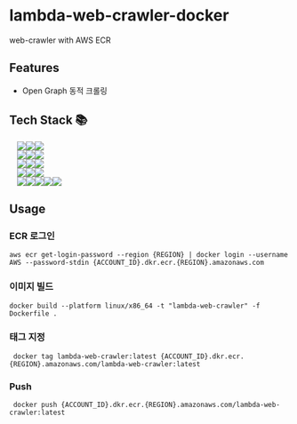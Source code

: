 # lambda-web-crawler-docker
web-crawler with AWS ECR

## Features
- Open Graph 동적 크롤링

## Tech Stack 📚
<div style="margin-left: 1em">
    <img src="https://img.shields.io/badge/language-121011?style=for-the-badge"><img src="https://img.shields.io/badge/python-3776AB?style=for-the-badge&logo=python&logoColor=white"><img src="https://img.shields.io/badge/3.12-515151?style=for-the-badge">
</div>
<div style="margin-left: 1em">
    <img src="https://img.shields.io/badge/public_cloud-121011?style=for-the-badge"><img src="https://img.shields.io/badge/aws_lambda-FF9900?style=for-the-badge&logo=aws-lambda&logoColor=white"><img src="https://img.shields.io/badge/amazon_ecr-FF9900?style=for-the-badge&logo=amazon-ecs&logoColor=white">
</div>
<div style="margin-left: 1em">
    <img src="https://img.shields.io/badge/container-121011?style=for-the-badge"><img src="https://img.shields.io/badge/docker-2496ED?style=for-the-badge&logo=docker&logoColor=white"><img src="https://img.shields.io/badge/4.30.0-515151?style=for-the-badge">
</div>
<div style="margin-left: 1em">
    <img src="https://img.shields.io/badge/docker_image-121011?style=for-the-badge"><img src="https://img.shields.io/badge/amazonlinux-FF9900?style=for-the-badge&logo=amazon&logoColor=white"><img src="https://img.shields.io/badge/2023-515151?style=for-the-badge">
</div>
<div style="margin-left: 1em">
    <img src="https://img.shields.io/badge/dependencies-121011?style=for-the-badge"><img src="https://img.shields.io/badge/selenium-43B02A?style=for-the-badge&logo=google-chrome&logoColor=white"><img src="https://img.shields.io/badge/4.21.0-515151?style=for-the-badge"><img src="https://img.shields.io/badge/google_chrome-4285F4?style=for-the-badge&logo=google-chrome&logoColor=white"><img src="https://img.shields.io/badge/126.0.6478.61-515151?style=for-the-badge">
</div>

## Usage
### ECR 로그인
```shell
aws ecr get-login-password --region {REGION} | docker login --username AWS --password-stdin {ACCOUNT_ID}.dkr.ecr.{REGION}.amazonaws.com
```
### 이미지 빌드
```shell
docker build --platform linux/x86_64 -t "lambda-web-crawler" -f Dockerfile .
```
### 태그 지정
```shell
 docker tag lambda-web-crawler:latest {ACCOUNT_ID}.dkr.ecr.{REGION}.amazonaws.com/lambda-web-crawler:latest
```
### Push
```shell
 docker push {ACCOUNT_ID}.dkr.ecr.{REGION}.amazonaws.com/lambda-web-crawler:latest
```
